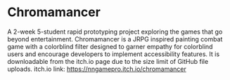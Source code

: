 # Chromamancer
A 2-week 5-student rapid prototyping project exploring the games that go beyond entertainment. Chromamancer is a JRPG inspired painting combat game with a colorblind filter designed to garner empathy for colorblind users and encourage developers to implement accessibility features.
It is downloadable from the itch.io page due to the size limit of GitHub file uploads.
itch.io link: https://nngamepro.itch.io/chromamancer
